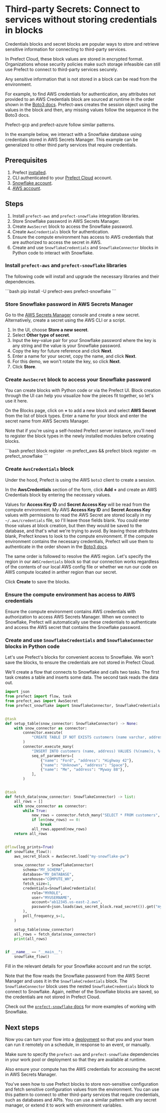 # Third-party Secrets: Connect to services without storing credentials in blocks

Credentials blocks and secret blocks are popular ways to store and retrieve sensitive information for connecting to third-party services.

In Prefect Cloud, these block values are stored in encrypted format.
Organizations whose security policies make such storage infeasible can still use Prefect to connect to third-party services securely.

Any sensitive information that is not stored in a block can be read from the environment.

For example, to find AWS credentials for authentication, any attributes not provided to an AWS Credentials block are sourced at runtime in the order shown in the [Boto3 docs](https://boto3.amazonaws.com/v1/documentation/api/latest/guide/credentials.html#configuring-credentials).
Prefect-aws creates the session object using the values in the block and then, any missing values follow the sequence in the Boto3 docs.

Prefect-gcp and prefect-azure follow similar patterns.

In the example below, we interact with a Snowflake database using credentials stored in AWS Secrets Manager.
This example can be generalized to other third party services that require credentials.

## Prerequisites

1. Prefect [installed](/getting-started/installation).
1. CLI authenticated to your [Prefect Cloud](https://app.prefect.cloud) account.
1. [Snowflake account](https://www.snowflake.com/).
1. [AWS account](https://aws.amazon.com/).

## Steps

1. Install `prefect-aws` and `prefect-snowflake` integration libraries.
1. Store Snowflake password in AWS Secrets Manager.
1. Create `AwsSecret` block to access the Snowflake password.
1. Create `AwsCredentials` block for authentication.
1. Ensure the compute environment has access to AWS credentials that are authorized to access the secret in AWS.
1. Create and use `SnowflakeCredentials` and `SnowflakeConnector` blocks in Python code to interact with Snowflake.

### Install `prefect-aws` and `prefect-snowflake` libraries

The following code will install and upgrade the necessary libraries and their dependencies.

<div class="terminal">
```bash
pip install -U prefect-aws prefect-snowflake
```
</div>

### Store Snowflake password in AWS Secrets Manager

Go to the [AWS Secrets Manager](https://aws.amazon.com/secrets-manager/) console and create a new secret.
Alternatively, create a secret using the AWS CLI or a script.

1. In the UI, choose **Store a new secret**.
1. Select **Other type of secret**.
1. Input the key-value pair for your Snowflake password where the key is any string and the value is your Snowflake password.
1. Copy the key for future reference and click **Next**.
1. Enter a name for your secret, copy the name, and click **Next**.
1. For this demo, we won't rotate the key, so click **Next**.
1. Click **Store**.

### Create `AwsSecret` block to access your Snowflake password

You can create blocks with Python code or via the Prefect UI.
Block creation through the UI can help you visualize how the pieces fit together, so let's use it here.

On the Blocks page, click on **+** to add a new block and select **AWS Secret** from the list of block types.
Enter a name for your block and enter the secret name from AWS Secrets Manager.

Note that if you're using a self-hosted Prefect server instance, you'll need to register the block types in the newly installed modules before creating blocks.

<div class="terminal">
```bash
prefect block register -m prefect_aws && prefect block register -m prefect_snowflake
```
</div>

### Create `AwsCredentials` block

Under the hood, Prefect is using the AWS `boto3` client to create a session.

In the **AwsCredentials** section of the form, click **Add +** and create an AWS Credentials block by entering the necessary values.

Values for **Access Key ID** and **Secret Access Key** will be read from the compute environment.
My AWS **Access Key ID** and **Secret Access Key** values with permissions to read the AWS Secret are stored locally in my `~/.aws/credentials` file, so I'll leave those fields blank.
You could enter those values at block creation, but then they would be saved to the database, and that's what we're trying to avoid.
By leaving those attributes blank, Prefect knows to look to the compute environment.
If the compute environment contains the necessary credentials, Prefect will use them to authenticate in the order shown in the [Boto3 docs](https://boto3.amazonaws.com/v1/documentation/api/latest/guide/credentials.html#configuring-credentials).

The same order is followed to resolve the AWS region.
Let's specify the region in our `AWSCredentials` block so that our connection works regardless of the contents of our local AWS config file or whether we run our code on AWS compute located in anther region than our secret.

Click **Create** to save the blocks.

### Ensure the compute environment has access to AWS credentials

Ensure the compute environment contains AWS credentials with authorization to access AWS Secrets Manager.
When we connect to Snowflake, Prefect will automatically use these credentials to authenticate and access the AWS secret that contains the Snowflake password.

### Create and use `SnowflakeCredentials` and `SnowflakeConnector` blocks in Python code

Let's use Prefect's blocks for convenient access to Snowflake.
We won't save the blocks, to ensure the credentials are not stored in Prefect Cloud.

We'll create a flow that connects to Snowflake and calls two tasks.
The first task creates a table and inserts some data.
The second task reads the data out.

```python
import json
from prefect import flow, task
from prefect_aws import AwsSecret
from prefect_snowflake import SnowflakeConnector, SnowflakeCredentials


@task
def setup_table(snow_connector: SnowflakeConnector) -> None:
    with snow_connector as connector:
        connector.execute(
            "CREATE TABLE IF NOT EXISTS customers (name varchar, address varchar);"
        )
        connector.execute_many(
            "INSERT INTO customers (name, address) VALUES (%(name)s, %(address)s);",
            seq_of_parameters=[
                {"name": "Ford", "address": "Highway 42"},
                {"name": "Unknown", "address": "Space"},
                {"name": "Me", "address": "Myway 88"},
            ],
        )


@task
def fetch_data(snow_connector: SnowflakeConnector) -> list:
    all_rows = []
    with snow_connector as connector:
        while True:
            new_rows = connector.fetch_many("SELECT * FROM customers", size=2)
            if len(new_rows) == 0:
                break
            all_rows.append(new_rows)
    return all_rows


@flow(log_prints=True)
def snowflake_flow():
    aws_secret_block = AwsSecret.load("my-snowflake-pw")

    snow_connector = SnowflakeConnector(
        schema="MY_SCHEMA",
        database="MY_DATABASE",
        warehouse="COMPUTE_WH",
        fetch_size=1,
        credentials=SnowflakeCredentials(
            role="MYROLE",
            user="MYUSERNAME",
            account="ab12345.us-east-2.aws",
            password=json.loads(aws_secret_block.read_secret()).get("my-snowflake-pw"),
        ),
        poll_frequency_s=1,
    )

    setup_table(snow_connector)
    all_rows = fetch_data(snow_connector)
    print(all_rows)


if __name__ == "__main__":
    snowflake_flow()
```

Fill in the relevant details for your Snowflake account and run the script.

Note that the flow reads the Snowflake password from the AWS Secret Manager and uses it in the `SnowflakeCredentials` block.
The `SnowflakeConnector` block uses the nested `SnowflakeCredentials` block to connect to Snowflake.
Again, neither of the Snowflake blocks are saved, so the credentials are not stored in Prefect Cloud.

Check out the [`prefect-snowflake` docs](/integrations/prefect-snowflake) for more examples of working with Snowflake.

## Next steps

Now you can turn your flow into a [deployment](/guides/prefect-deploy/) so that you and your team can run it remotely on a schedule, in response to an event, or manually.  

Make sure to specify the `prefect-aws` and `prefect-snowflake` dependencies in your work pool or deployment so that they are available at runtime.

Also ensure your compute has the AWS credentials for accessing the secret in AWS Secrets Manager.

You've seen how to use Prefect blocks to store non-sensitive configuration and fetch sensitive configuration values from the environment.
You can use this pattern to connect to other third-party services that require credentials, such as databases and APIs.
You can use a similar pattern with any secret manager, or extend it to work with environment variables.
